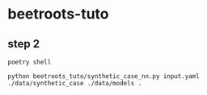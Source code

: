 # beetroots-tuto

## step 2

```shell
poetry shell

python beetroots_tuto/synthetic_case_nn.py input.yaml ./data/synthetic_case ./data/models .
```
